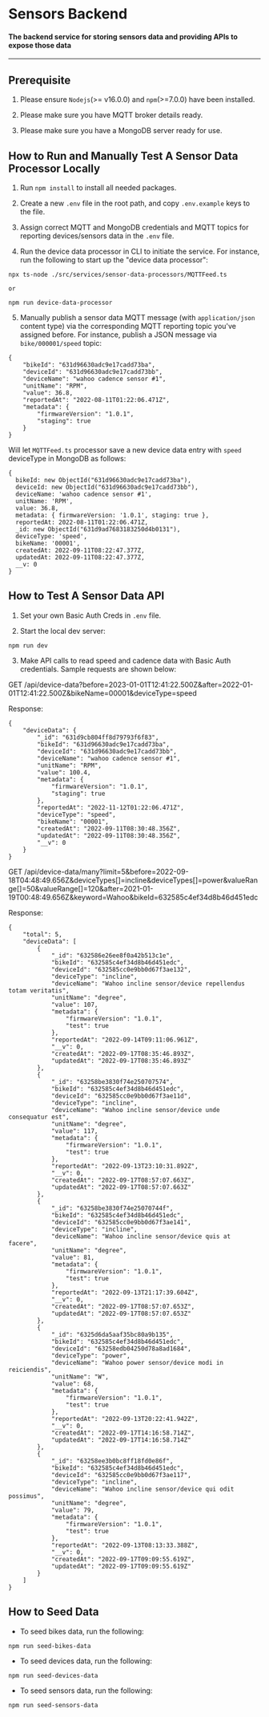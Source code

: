 # Sensors Backend

#### The backend service for storing sensors data and providing APIs to expose those data

---

## Prerequisite

1. Please ensure `Nodejs`(>= v16.0.0) and `npm`(>=7.0.0) have been installed.

2. Please make sure you have MQTT broker details ready.

3. Please make sure you have a MongoDB server ready for use.

## How to Run and Manually Test A Sensor Data Processor Locally

1. Run `npm install` to install all needed packages.

2. Create a new `.env` file in the root path, and copy `.env.example` keys to the file.

3. Assign correct MQTT and MongoDB credentials and MQTT topics for reporting devices/sensors data in the `.env` file.

4. Run the device data processor in CLI to initiate the service. For instance, run the following to start up the "device data processor":

```
npx ts-node ./src/services/sensor-data-processors/MQTTFeed.ts

or

npm run device-data-processor
```

5. Manually publish a sensor data MQTT message (with `application/json` content type) via the corresponding MQTT reporting topic you've assigned before. For instance, publish a JSON message via `bike/000001/speed` topic:

```
{
    "bikeId": "631d96630adc9e17cadd73ba",
    "deviceId": "631d96630adc9e17cadd73bb",
    "deviceName": "wahoo cadence sensor #1",
    "unitName": "RPM",
    "value": 36.8,
    "reportedAt": "2022-08-11T01:22:06.471Z",
    "metadata": {
        "firmwareVersion": "1.0.1",
        "staging": true
    }
}
```

Will let `MQTTFeed.ts` processor save a new device data entry with `speed` deviceType in MongoDB as follows:

```
{
  bikeId: new ObjectId("631d96630adc9e17cadd73ba"),
  deviceId: new ObjectId("631d96630adc9e17cadd73bb"),
  deviceName: 'wahoo cadence sensor #1',
  unitName: 'RPM',
  value: 36.8,
  metadata: { firmwareVersion: '1.0.1', staging: true },
  reportedAt: 2022-08-11T01:22:06.471Z,
  _id: new ObjectId("631d9ad7683183250d4b0131"),
  deviceType: 'speed',
  bikeName: '00001',
  createdAt: 2022-09-11T08:22:47.377Z,
  updatedAt: 2022-09-11T08:22:47.377Z,
  __v: 0
}
```

## How to Test A Sensor Data API

1. Set your own Basic Auth Creds in `.env` file.

2. Start the local dev server:

```
npm run dev
```

3. Make API calls to read speed and cadence data with Basic Auth credentials. Sample requests are shown below:

GET /api/device-data?before=2023-01-01T12:41:22.500Z&after=2022-01-01T12:41:22.500Z&bikeName=00001&deviceType=speed

Response:

```
{
    "deviceData": {
        "_id": "631d9cb804ff8d79793f6f83",
        "bikeId": "631d96630adc9e17cadd73ba",
        "deviceId": "631d96630adc9e17cadd73bb",
        "deviceName": "wahoo cadence sensor #1",
        "unitName": "RPM",
        "value": 100.4,
        "metadata": {
            "firmwareVersion": "1.0.1",
            "staging": true
        },
        "reportedAt": "2022-11-12T01:22:06.471Z",
        "deviceType": "speed",
        "bikeName": "00001",
        "createdAt": "2022-09-11T08:30:48.356Z",
        "updatedAt": "2022-09-11T08:30:48.356Z",
        "__v": 0
    }
}
```

GET /api/device-data/many?limit=5&before=2022-09-18T04:48:49.656Z&deviceTypes[]=incline&deviceTypes[]=power&valueRange[]=50&valueRange[]=120&after=2021-01-19T00:48:49.656Z&keyword=Wahoo&bikeId=632585c4ef34d8b46d451edc

Response:

```
{
    "total": 5,
    "deviceData": [
        {
            "_id": "632586e26ee8f0a42b513c1e",
            "bikeId": "632585c4ef34d8b46d451edc",
            "deviceId": "632585cc0e9bb0d67f3ae132",
            "deviceType": "incline",
            "deviceName": "Wahoo incline sensor/device repellendus totam veritatis",
            "unitName": "degree",
            "value": 107,
            "metadata": {
                "firmwareVersion": "1.0.1",
                "test": true
            },
            "reportedAt": "2022-09-14T09:11:06.961Z",
            "__v": 0,
            "createdAt": "2022-09-17T08:35:46.893Z",
            "updatedAt": "2022-09-17T08:35:46.893Z"
        },
        {
            "_id": "63258be3830f74e250707574",
            "bikeId": "632585c4ef34d8b46d451edc",
            "deviceId": "632585cc0e9bb0d67f3ae11d",
            "deviceType": "incline",
            "deviceName": "Wahoo incline sensor/device unde consequatur est",
            "unitName": "degree",
            "value": 117,
            "metadata": {
                "firmwareVersion": "1.0.1",
                "test": true
            },
            "reportedAt": "2022-09-13T23:10:31.892Z",
            "__v": 0,
            "createdAt": "2022-09-17T08:57:07.663Z",
            "updatedAt": "2022-09-17T08:57:07.663Z"
        },
        {
            "_id": "63258be3830f74e25070744f",
            "bikeId": "632585c4ef34d8b46d451edc",
            "deviceId": "632585cc0e9bb0d67f3ae141",
            "deviceType": "incline",
            "deviceName": "Wahoo incline sensor/device quis at facere",
            "unitName": "degree",
            "value": 81,
            "metadata": {
                "firmwareVersion": "1.0.1",
                "test": true
            },
            "reportedAt": "2022-09-13T21:17:39.604Z",
            "__v": 0,
            "createdAt": "2022-09-17T08:57:07.653Z",
            "updatedAt": "2022-09-17T08:57:07.653Z"
        },
        {
            "_id": "6325d6da5aaf35bc80a9b135",
            "bikeId": "632585c4ef34d8b46d451edc",
            "deviceId": "63258edb04250d78a8ad1684",
            "deviceType": "power",
            "deviceName": "Wahoo power sensor/device modi in reiciendis",
            "unitName": "W",
            "value": 68,
            "metadata": {
                "firmwareVersion": "1.0.1",
                "test": true
            },
            "reportedAt": "2022-09-13T20:22:41.942Z",
            "__v": 0,
            "createdAt": "2022-09-17T14:16:58.714Z",
            "updatedAt": "2022-09-17T14:16:58.714Z"
        },
        {
            "_id": "63258ee3b0bc8ff18fd0e86f",
            "bikeId": "632585c4ef34d8b46d451edc",
            "deviceId": "632585cc0e9bb0d67f3ae117",
            "deviceType": "incline",
            "deviceName": "Wahoo incline sensor/device qui odit possimus",
            "unitName": "degree",
            "value": 79,
            "metadata": {
                "firmwareVersion": "1.0.1",
                "test": true
            },
            "reportedAt": "2022-09-13T08:13:33.388Z",
            "__v": 0,
            "createdAt": "2022-09-17T09:09:55.619Z",
            "updatedAt": "2022-09-17T09:09:55.619Z"
        }
    ]
}
```

## How to Seed Data

- To seed bikes data, run the following:

```
npm run seed-bikes-data
```

- To seed devices data, run the following:

```
npm run seed-devices-data
```

- To seed sensors data, run the following:

```
npm run seed-sensors-data
```
